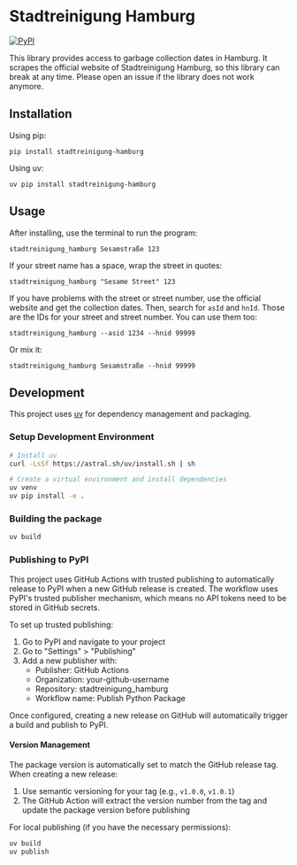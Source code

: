 # Stadtreinigung Hamburg

[![PyPI](https://img.shields.io/pypi/v/stadtreinigung-hamburg.svg?logo=python&logoColor=white)](https://pypi.org/project/stadtreinigung-hamburg/)

This library provides access to garbage collection dates
in Hamburg. It scrapes the official website of Stadtreinigung Hamburg,
so this library can break at any time. Please open an issue if the
library does not work anymore.

## Installation

Using pip:

```
pip install stadtreinigung-hamburg
```

Using uv:

```
uv pip install stadtreinigung-hamburg
```

## Usage

After installing, use the terminal to run the program:

```
stadtreinigung_hamburg Sesamstraße 123
```


If your street name has a space, wrap the street in quotes:

```
stadtreinigung_hamburg "Sesame Street" 123
```


If you have problems with the street or street number,
use the official website and get the collection dates.
Then, search for `asId` and `hnId`. Those are the IDs for
your street and street number. You can use them too:

```
stadtreinigung_hamburg --asid 1234 --hnid 99999
```

Or mix it:

```
stadtreinigung_hamburg Sesamstraße --hnid 99999
```

## Development

This project uses [uv](https://github.com/astral-sh/uv) for dependency management and packaging.

### Setup Development Environment

```bash
# Install uv
curl -LsSf https://astral.sh/uv/install.sh | sh

# Create a virtual environment and install dependencies
uv venv
uv pip install -e .
```

### Building the package

```bash
uv build
```

### Publishing to PyPI

This project uses GitHub Actions with trusted publishing to automatically release to PyPI when a new GitHub release is created. The workflow uses PyPI's trusted publisher mechanism, which means no API tokens need to be stored in GitHub secrets.

To set up trusted publishing:

1. Go to PyPI and navigate to your project
2. Go to "Settings" > "Publishing"
3. Add a new publisher with:
   - Publisher: GitHub Actions
   - Organization: your-github-username
   - Repository: stadtreinigung_hamburg
   - Workflow name: Publish Python Package

Once configured, creating a new release on GitHub will automatically trigger a build and publish to PyPI.

#### Version Management

The package version is automatically set to match the GitHub release tag. When creating a new release:

1. Use semantic versioning for your tag (e.g., `v1.0.0`, `v1.0.1`)
2. The GitHub Action will extract the version number from the tag and update the package version before publishing

For local publishing (if you have the necessary permissions):

```bash
uv build
uv publish
```
